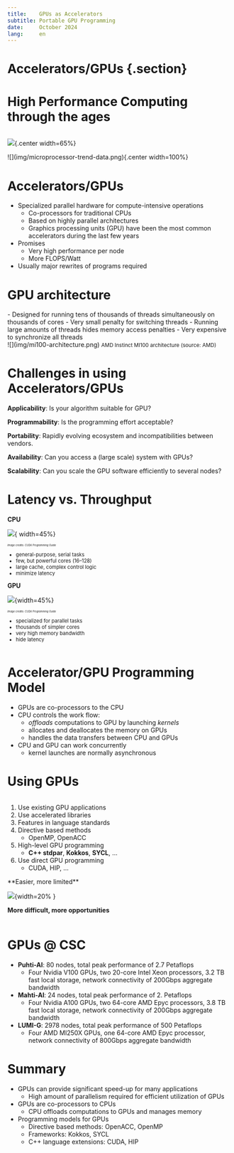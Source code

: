 ```yaml
---
title:    GPUs as Accelerators
subtitle: Portable GPU Programming
date:     October 2024
lang:     en
---
```


# Accelerators/GPUs {.section}

# High Performance Computing through the ages

<div class="column">

![](img/top_500.png){.center width=65%}
</div>

<div class="column"> 
![](img/microprocessor-trend-data.png){.center width=100%}
</div>


# Accelerators/GPUs

- Specialized parallel hardware for compute-intensive operations
    - Co-processors for traditional CPUs
    - Based on highly parallel architectures
    - Graphics processing units (GPU) have been the most common
      accelerators during the last few years
- Promises
    - Very high performance per node
    - More FLOPS/Watt
- Usually major rewrites of programs required

# GPU architecture
<div class="column">
- Designed for running tens of thousands of threads simultaneously on
  thousands of cores
- Very small penalty for switching threads
- Running large amounts of threads hides memory access penalties
- Very expensive to synchronize all threads
</div>

<div class="column">
![](img/mi100-architecture.png)
<small>AMD Instinct MI100 architecture (source: AMD)</small>
</div>

# Challenges in using Accelerators/GPUs

**Applicability**: Is your algorithm suitable for GPU?

**Programmability**: Is the programming effort acceptable?

**Portability**: Rapidly evolving ecosystem and incompatibilities between vendors.

**Availability**: Can you access a (large scale) system with GPUs?

**Scalability**: Can you scale the GPU software efficiently to several nodes?

# Latency vs. Throughput


<!-- ![<span style=" font-size:0.5em;">*Image credits: CUDA Programming Guide*</span> ](img/CPU-vs-GPU.jpg){.center width=45%} -->


<div class="column" style="width:49%;">
  <strong>CPU</strong>

  ![](img/CPU.jpg){ width=45%} 
  <div style="font-size:0.4em;">
    <em>Image credits: CUDA Programming Guide</em>
  </div>
  <ul style="font-size:0.8em;">
    <li>general-purpose, serial tasks</li>
    <li>few, but powerful cores (16–128)</li>
    <li>large cache, complex control logic</li>
    <li>minimize latency</li>
  </ul>
</div>

<div class="column" style="width:49%;">
  <strong>GPU</strong>
    
  ![](img/GPU.jpg){width=45%}
  <div style="font-size:0.4em;">
    <em>Image credits: CUDA Programming Guide</em>
  </div>
  <ul style="font-size:0.8em;">
    <li>specialized for parallel tasks</li>
    <li>thousands of simpler cores</li>
    <li>very high memory bandwidth</li>
    <li>hide latency</li>
  </ul>
</div>

<!--
<div class="column" style="width:40%;"> 
    **GPU**

- specialized for parallel tasks
- thousands of simpler cores
- very high memory bandwidth
- hide latency

</div> -->

#  Accelerator/GPU Programming Model

- GPUs are co-processors to the CPU
- CPU controls the work flow:
  - *offloads* computations to GPU by launching *kernels*
  - allocates and deallocates the memory on GPUs
  - handles the data transfers between CPU and GPUs
- CPU and GPU can work concurrently
   - kernel launches are normally asynchronous


# Using GPUs

<div class="column">

1. Use existing GPU applications
2. Use accelerated libraries
3. Features in language standards
4. Directive based methods
    - OpenMP, OpenACC
5. High-level GPU programming
    - **C++ stdpar**, **Kokkos**, **SYCL**, ...
6. Use direct GPU programming
    - CUDA, HIP, ...
</div>
<div class="column">
**Easier, more limited**

![](img/arrow.png){width=20% }

**More difficult, more opportunities**

</div>



# GPUs @ CSC

- **Puhti-AI**: 80 nodes, total peak performance of 2.7 Petaflops
    - Four Nvidia V100 GPUs, two 20-core Intel Xeon processors, 3.2 TB fast local storage, network connectivity of 200Gbps aggregate bandwidth  
- **Mahti-AI**: 24 nodes, total peak performance of 2. Petaflops
    - Four Nvidia A100 GPUs, two 64-core AMD Epyc processors, 3.8 TB fast local storage,  network connectivity of 200Gbps aggregate bandwidth   
- **LUMI-G**: 2978 nodes, total peak performance of 500 Petaflops
    - Four AMD MI250X GPUs, one 64-core AMD Epyc processor, network connectivity of 800Gbps aggregate bandwidth


# Summary

- GPUs can provide significant speed-up for many applications
    - High amount of parallelism required for efficient utilization of GPUs
- GPUs are co-processors to CPUs
   - CPU offloads computations to GPUs and manages memory
- Programming models for GPUs
    - Directive based methods: OpenACC, OpenMP
    - Frameworks: Kokkos, SYCL
    - C++ language extensions: CUDA, HIP
